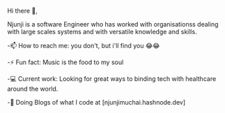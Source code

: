 Hi there 👋,

Njunji is a software Engineer who has worked with organisationss dealing with large scales systems and with versatile knowledge and skills.

-📫 How to reach me: you don't, but i'll find you 😂😂

-⚡ Fun fact: Music is the food to my soul

-💻 Current work: Looking for great ways to binding tech with healthcare around the world.

-🧿 Doing Blogs of what I code at [njunjimuchai.hashnode.dev]

